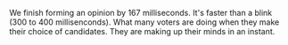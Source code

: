 We finish forming an opinion by 167 milliseconds. It's faster than a blink (300 to 400 millisenconds). 
What many voters are doing when they make their choice of candidates. They are making up their minds in an instant.
